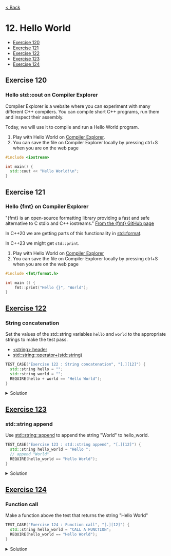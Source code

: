 [< Back](README.md)

# 12. Hello World

* [Exercise 120](#exercise-120)
* [Exercise 121](#exercise-121)
* [Exercise 122](#exercise-122)
* [Exercise 123](#exercise-123)
* [Exercise 124](#exercise-124)

## Exercise 120

### Hello std::cout on Compiler Explorer

Compiler Explorer is a website where you can experiment with many different C++
compilers. You can compile short C++ programs, run them and inspect their assembly.

Today, we will use it to compile and run a Hello World program.

1. Play with Hello World on [Compiler Explorer][2].
2. You can save the file on Compiler Explorer locally by pressing ctrl+S when you are on the web
   page

```cpp
#include <iostream>

int main() {
  std::cout << "Hello World!\n";
}
```

## Exercise 121

### Hello {fmt} on Compiler Explorer

"{fmt} is an open-source formatting library providing a fast and safe alternative to C
stdio and C++ iostreams."
[From the {fmt} GitHub page][4]

In C++20 we are getting parts of this functionality in [std::format][5].

In C++23 we might get `std::print`.

1. Play with Hello World on [Compiler Explorer][3]
2. You can save the file on Compiler Explorer locally by pressing ctrl+S when you are on the web
   page

```cpp
#include <fmt/format.h>

int main () {
    fmt::print("Hello {}", "World");
}
```

## [Exercise 122][1]

### String concatenation

Set the values of the std::string variables `hello` and `world` to the appropriate
strings to make the test pass.

* [\<string\> header][6]
* [std::string::operator+(std::string)][7]

```cpp
TEST_CASE("Exercise 122 : String concatenation", "[.][12]") {
  std::string hello = "";
  std::string world = "";
  REQUIRE(hello + world == "Hello World");
}
```

<details>
   <summary>Solution</summary>

```cpp
TEST_CASE("Exercise 122 : String concatenation", "[12]") {
  std::string hello = "Hello ";
  std::string world = "World";
  REQUIRE(hello + world == "Hello World");
}
```

</details>

## [Exercise 123][1]

### std::string append

Use [std::string::append][8] to append the string "World" to hello_world.

```cpp
TEST_CASE("Exercise 123 : std::string append", "[.][12]") {
  std::string hello_world = "Hello ";
  // append "World"
  REQUIRE(hello_world == "Hello World");
}
```

<details>
   <summary>Solution</summary>

```cpp
TEST_CASE("Exercise 123 : std::string append", "[12]") {
  std::string hello_world = "Hello ";
  hello_world.append("World");
  REQUIRE(hello_world == "Hello World");
}
```

</details>

## [Exercise 124][1]

### Function call

Make a function above the test that returns the string "Hello World"

```cpp
TEST_CASE("Exercise 124 : Function call", "[.][12]") {
  std::string hello_world = "CALL A FUNCTION";
  REQUIRE(hello_world == "Hello World");
}
```

<details>
   <summary>Solution</summary>

```cpp
std::string hello() { return "Hello World"; }

TEST_CASE("Exercise 124 : Function call", "[12]") {
  std::string hello_world = hello();
  REQUIRE(hello_world == "Hello World");
}
```

</details>

[1]: 12_exercises.cpp
[2]: https://godbolt.org/z/bceh7693T
[3]: https://godbolt.org/z/8oxsGG8WM
[4]: https://github.com/fmtlib/fmt
[5]: https://en.cppreference.com/w/cpp/utility/format
[6]: https://en.cppreference.com/w/cpp/header/string
[7]: https://en.cppreference.com/w/cpp/string/basic_string/operator%2B
[8]: https://en.cppreference.com/w/cpp/string/basic_string/append
